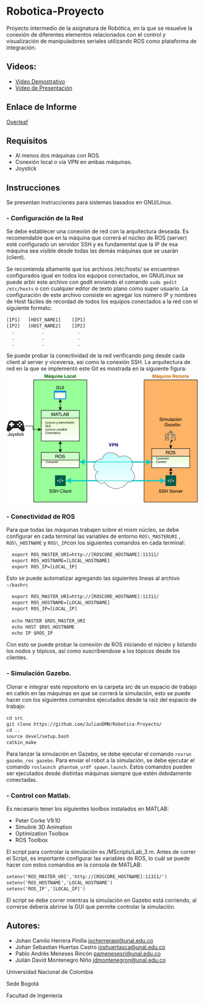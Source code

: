 # Robotica-Proyecto
Proyecto intermedio de la asignatura de Robótica, en la que se resuelve la conexión de diferentes elementos relacionados con el control y visualización de manipuladores seriales utilizando ROS como plataforma de integración.

## Videos:
- [Video Demostrativo](https://youtu.be/el7a4DUKw08)
- [Video de Presentación](https://youtu.be/ZiEr0SK4JKs)
## Enlace de Informe
[Overleaf](https://es.overleaf.com/project/5ef7c376717bba0001d75b5c)
## Requisitos
- Al menos dos máquinas con ROS.
- Conexión local o vía VPN en ambas máquinas.
- Joystick
## Instrucciones
Se presentan instrucciones para sistemas basados en GNU/Linux.
### - Configuración de la Red
Se debe establecer una conexión de red con la arquitectura deseada. Es recomendable que en la máquina que correrá el núcleo de ROS (server) esté configurado un servidor SSH y es fundamental que la IP de esa máquina sea visible desde todas las demás máquinas que se usarán (client).

Se recomienda altamente que los archivos /etc/hosts/ se encuentren configurados igual en todos los equipos conectados, en GNU/Linux se puede arbir este archivo con gedit enviando el comando `sudo gedit /etc/hosts` o con cualquier editor de texto plano como super usuario. La configuración de este archivo consiste en agregar los número IP y nombres de Host fáciles de recordad de todos los equipos conectados a la red con el siguiente formato:
```
[IP1]   [HOST_NAME1]    [IP1]
[IP2]   [HOST_NAME2]    [IP2]
  .          .            .
  .          .            .
  .          .            .
  ``` 
          


Se puede probar la conectividad de la red verificando ping desde cada client al server y viceversa, así como la conexión SSH.
La arquitectura de red en la que se implementó este Git es mostrada en la siguiente figura:
![Figura](images/Arquitectura-1.png)

### - Conectividad de ROS
Para que todas las máquinas trabajen sobre el mism núcleo, se debe configurar en cada terminal las variables de entorno `ROS\_MASTERURI` , `ROS\_HOSTNAME` y `ROS\_IP`con los siguientes comandos en cada terminal:
```
  export ROS_MASTER_URI=http://[ROSCORE_HOSTNAME]:11311/
  export ROS_HOSTNAME=[LOCAL_HOSTNAME]
  export ROS_IP=[LOCAL_IP]
```
Esto se puede automatizar agregando las siguientes líneas al archivo `~/bashrc`
```
  export ROS_MASTER_URI=http://[ROSCORE_HOSTNAME]:11311/
  export ROS_HOSTNAME=[LOCAL_HOSTNAME]
  export ROS_IP=[LOCAL_IP]
  
  echo MASTER $ROS_MASTER_URI
  echo HOST $ROS_HOSTNAME
  echo IP $ROS_IP
 ```
Con esto se puede probar la conexión de ROS iniciando el núcleo y listando los nodos y tópicos, así como suscribiendose a los tópicos desde los clientes.
### - Simulación Gazebo.
Clonar e integrar este repositorio en la carpeta src de un espacio de trabajo en catkin en las máquinas en que se correrá la simulación, esto se puede hacer con los siguientes comandos ejecutados desde la raíz del espacio de trabajo:
```
cd src
git clone https://github.com/JulianDMN/Robotica-Proyecto/
cd ..
source devel/setup.bash
catkin_make
```
Para lanzar la simulación en Gazebo, se debe ejecutar el comando `rosrun gazebo_ros gazebo`.
Para enviar el robot a la simulación, se debe ejecutar el comando `roslaunch phantom_urdf spawn.launch`.
Estos comandos pueden ser ejecutados desde distintas máquinas siempre que estén debidamente conectadas.
### - Control con Matlab.
Es necesario tener los siguientes toolbox instalados en MATLAB:
- Peter Corke V9.10
- Simulink 3D Animation
- Optimization Toolbox
- ROS Toolbox

El script para controlar la simulación es /MScripts/Lab_3.m. Antes de correr el Script, es importante configurar las variables de ROS, lo cuál se puede hacer con estos comandos en la consola de MATLAB:
```
setenv('ROS_MASTER_URI','http://[ROSCORE_HOSTNAME]:11311/')
setenv('ROS_HOSTNAME','LOCAL_HOSTNAME')
setenv('ROS_IP','[LOCAL_IP]')
```

El script se debe correr mientras la simulación en Gazebo está corriendo, al correrse debería abrirse la GUI que permite controlar la simulación.
## Autores:
- Johan Camilo Herrera Pinilla    <jocherrerapi@unal.edu.co>
- Johan Sebastian Huertas Castro  <joshuertasca@unal.edu.co>
- Pablo Andrés Meneses Rincón     <pamenesesri@unal.edu.co>
- Julián David Montenegro Niño    <jdmontenegron@unal.edu.co>

Universidad Nacional de Colombia

Sede Bogotá

Facultad de Ingeniería
